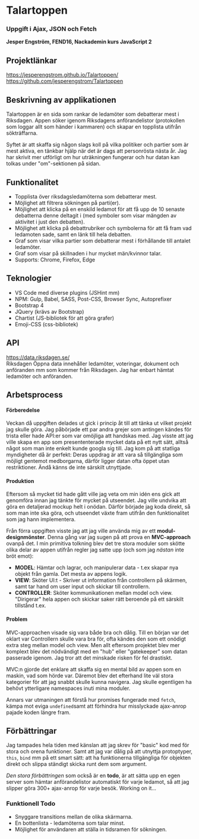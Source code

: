 # Talartoppen
### Uppgift i Ajax, JSON och Fetch

**Jesper Engström, FEND16, Nackademin kurs JavaScript 2**

## Projektlänkar
https://jesperengstrom.github.io/Talartoppen/  
https://github.com/jesperengstrom/Talartoppen

## Beskrivning av applikationen
Talartoppen är en sida som rankar de ledamöter som debatterar mest i Riksdagen. Appen söker igenom Riksdagens anförandelistor (protokollen som loggar allt som händer i kammaren) och skapar en topplista utifrån sökträffarna.

Syftet är att skaffa sig någon slags koll på vilka politiker och partier som är mest aktiva, en tänkbar hjälp när det är dags att personrösta nästa år. Jag har skrivit mer utförligt om hur uträkningen fungerar och hur datan kan tolkas under "om"-sektionen på sidan.

## Funktionalitet
* Topplista över riksdagsledamöterna som debatterar mest.
* Möjlighet att filtrera sökningen på parti(er).
* Möjlighet att klicka på en enskild ledamot för att få upp de 10 senaste debatterna denne deltagit i (med symboler som visar mängden av aktivitet i just den debatten).
* Möjlighet att klicka på debattrubriker och symbolerna för att få fram vad ledamoten sade, samt en länk till hela debatten.
* Graf som visar vilka partier som debatterar mest i förhållande till antalet ledamöter.
* Graf som visar på skillnaden i hur mycket män/kvinnor talar.
* Supports: Chrome, Firefox, Edge

## Teknologier
* VS Code med diverse plugins (JSHint mm)
* NPM: Gulp, Babel, SASS, Post-CSS, Browser Sync, Autoprefixer 
* Bootstrap 4
* JQuery (krävs av Bootstrap)
* Chartist (JS-bibliotek för att göra grafer)
* Emoji-CSS (css-bibliotek)

## API
https://data.riksdagen.se/  
Riksdagen Öppna data innehåller ledamöter, voteringar, dokument och anföranden mm som kommer från Riksdagen.
Jag har enbart hämtat ledamöter och anföranden.

## Arbetsprocess
#### Förberedelse
Veckan då uppgiften delades ut gick i princip åt till att tänka ut vilket projekt jag skulle göra.
Jag påbörjade ett par andra grejer som antingen kändes för trista eller hade API:er som var omöjliga att handskas med.
Jag visste att jag ville skapa en app som presententerade mycket data på ett nytt sätt, alltså något som man inte enkelt kunde googla sig till. Jag kom på att statliga myndigheter då är perfekt: Deras uppdrag är att vara så tillgängliga som möjligt gentemot medborgarna, därför ligger datan ofta öppet utan restriktioner. Ändå känns de inte särskilt utnyttjade.

#### Produktion
Eftersom så mycket tid hade gått ville jag veta om min idén ens gick att genomföra innan jag tänkte för mycket på utseendet. Jag ville undvika att göra en detaljerad mockup helt i onödan. Därför började jag koda direkt, så som man inte ska göra, och utseendet växte fram utifrån den funktionalitet som jag hann implementera.

Från förra uppgiften visste jag att jag ville använda mig av ett **modul-designmönster**. Denna gång var jag sugen på att prova en **MVC-approach** ovanpå det. I min primitiva tolkning blev det tre stora moduler som skötte olika delar av appen utifrån regler jag satte upp (och som jag _nästan_ inte bröt emot):

* **MODEL**: Hämtar och lagrar, och manipulerar data - t.ex skapar nya objekt från gamla. Det mesta av appens logik.
* **VIEW**: Sköter UI:t - Skriver ut information från controllern på skärmen, samt tar hand om user input och skickar till controllern.
* **CONTROLLER**: Sköter kommunikationen mellan model och view. "Dirigerar" hela appen och skickar saker rätt beroende på ett särskilt tillstånd t.ex.

#### Problem
MVC-approachen visade sig vara både bra och dålig. Till en början var det oklart var Controllern skulle vara bra för, ofta kändes den som ett onödigt extra steg mellan model och view. Men allt eftersom projektet blev mer komplext blev det nödvändigt med en "hub" eller "gatekeeper" som datan passerade igenom. Jag tror att det minskade risken för fel drastiskt.

MVC:n gjorde det enklare att skaffa sig en mental bild av appen som en maskin, vad som hörde var. Däremot blev det efterhand lite väl stora kategorier för att jag snabbt skulle kunna navigera. Jag skulle egentligen ha behövt ytterligare namespaces inuti mina moduler.

Annars var utmaningen att förstå hur promises fungerade med `fetch`, kämpa mot eviga `undefined`samt att förhindra hur misslyckade ajax-anrop pajade koden längre fram.

## Förbättringar
Jag tampades hela tiden med känslan att jag skrev för "basic" kod med för stora och orena funktioner. Samt att jag var dålig på att utnyttja protoptyper, `this`, `bind` mm på ett smart sätt: att ha funktionerna tillgängliga för objekten direkt och slippa ständigt skicka runt dem som argument.

_Den stora förbättringen_ som också är en **todo**, är att sätta upp en egen server som hämtar anförandelistor automatiskt för varje ledamot, så att jag slipper göra 300+ ajax-anrop för varje besök. Working on it...

### Funktionell Todo
* Snyggare transitions mellan de olika skärmarna.
* En bottenlista - ledamöterna som talar minst.
* Möjlighet för användaren att ställa in tidsramen för sökningen.
